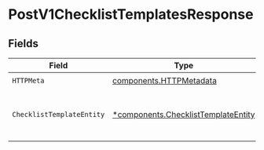# PostV1ChecklistTemplatesResponse


## Fields

| Field                                                                                     | Type                                                                                      | Required                                                                                  | Description                                                                               |
| ----------------------------------------------------------------------------------------- | ----------------------------------------------------------------------------------------- | ----------------------------------------------------------------------------------------- | ----------------------------------------------------------------------------------------- |
| `HTTPMeta`                                                                                | [components.HTTPMetadata](../../models/components/httpmetadata.md)                        | :heavy_check_mark:                                                                        | N/A                                                                                       |
| `ChecklistTemplateEntity`                                                                 | [*components.ChecklistTemplateEntity](../../models/components/checklisttemplateentity.md) | :heavy_minus_sign:                                                                        | Creates a checklist template for the organization                                         |